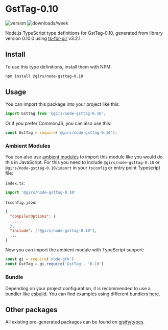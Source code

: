 
# GstTag-0.10

![version](https://img.shields.io/npm/v/@girs/node-gsttag-0.10)
![downloads/week](https://img.shields.io/npm/dw/@girs/node-gsttag-0.10)


Node.js TypeScript type definitions for GstTag-0.10, generated from library version 0.10.0 using [ts-for-gir](https://github.com/gjsify/ts-for-gir) v3.2.1.


## Install

To use this type definitions, install them with NPM:
```bash
npm install @girs/node-gsttag-0.10
```

## Usage

You can import this package into your project like this:
```ts
import GstTag from '@girs/node-gsttag-0.10';
```

Or if you prefer CommonJS, you can also use this:
```ts
const GstTag = require('@girs/node-gsttag-0.10');
```

### Ambient Modules

You can also use [ambient modules](https://github.com/gjsify/ts-for-gir/tree/main/packages/cli#ambient-modules) to import this module like you would do this in JavaScript.
For this you need to include `@girs/node-gsttag-0.10` or `@girs/node-gsttag-0.10/import` in your `tsconfig` or entry point Typescript file:

`index.ts`:
```ts
import '@girs/node-gsttag-0.10'
```

`tsconfig.json`:
```json
{
  "compilerOptions": {
    ...
  },
  "include": ["@girs/node-gsttag-0.10"],
  ...
}
```

Now you can import the ambient module with TypeScript support: 

```ts
const gi = require('node-gtk')
const GstTag = gi.require('GstTag', '0.10')
```


### Bundle

Depending on your project configuration, it is recommended to use a bundler like [esbuild](https://esbuild.github.io/). You can find examples using different bundlers [here](https://github.com/gjsify/ts-for-gir/tree/main/examples).

## Other packages

All existing pre-generated packages can be found on [gjsify/types](https://github.com/gjsify/types).

